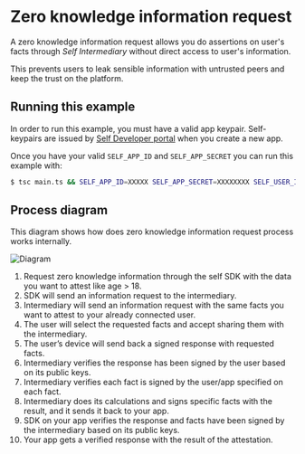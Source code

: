 # Zero knowledge information request

A zero knowledge information request allows you do assertions on user's facts through _Self Intermediary_ without direct access to user's information.

This prevents users to leak sensible information with untrusted peers and keep the trust on the platform.

## Running this example

In order to run this example, you must have a valid app keypair. Self-keypairs are issued by [Self Developer portal](https://developer.selfid.net/) when you create a new app.

Once you have your valid `SELF_APP_ID` and `SELF_APP_SECRET` you can run this example with:

```bash
$ tsc main.ts && SELF_APP_ID=XXXXX SELF_APP_SECRET=XXXXXXXX SELF_USER_ID="<your_self_id>" node main.js
```

## Process diagram

This diagram shows how does zero knowledge information request process works internally.

![Diagram](https://storage.googleapis.com/static.selfid.net/images/intermediary_fact_request_diagram.png)

1. Request zero knowledge information through the self SDK with the data you want to attest like age > 18.
2. SDK will send an information request to the intermediary.
3. Intermediary will send an information request with the same facts you want to attest to your already connected user.
4. The user will select the requested facts and accept sharing them with the intermediary.
5. The user’s device will send back a signed response with requested facts.
6. Intermediary verifies the response has been signed by the user based on its public keys.
7. Intermediary verifies each fact is signed by the user/app specified on each fact.
8. Intermediary does its calculations and signs specific facts with the result, and it sends it back to your app.
9. SDK on your app verifies the response and facts have been signed by the intermediary based on its public keys.
10. Your app gets a verified response with the result of the attestation.


